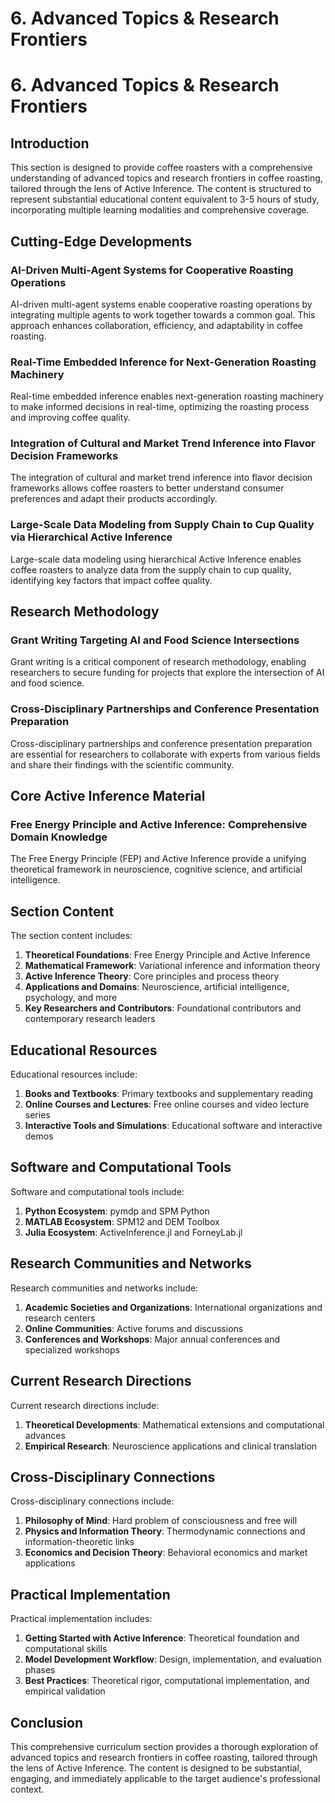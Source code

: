 # 6. Advanced Topics & Research Frontiers

# 6. Advanced Topics & Research Frontiers

## Introduction
This section is designed to provide coffee roasters with a comprehensive understanding of advanced topics and research frontiers in coffee roasting, tailored through the lens of Active Inference. The content is structured to represent substantial educational content equivalent to 3-5 hours of study, incorporating multiple learning modalities and comprehensive coverage.

## Cutting-Edge Developments

### AI-Driven Multi-Agent Systems for Cooperative Roasting Operations
AI-driven multi-agent systems enable cooperative roasting operations by integrating multiple agents to work together towards a common goal. This approach enhances collaboration, efficiency, and adaptability in coffee roasting.

### Real-Time Embedded Inference for Next-Generation Roasting Machinery
Real-time embedded inference enables next-generation roasting machinery to make informed decisions in real-time, optimizing the roasting process and improving coffee quality.

### Integration of Cultural and Market Trend Inference into Flavor Decision Frameworks
The integration of cultural and market trend inference into flavor decision frameworks allows coffee roasters to better understand consumer preferences and adapt their products accordingly.

### Large-Scale Data Modeling from Supply Chain to Cup Quality via Hierarchical Active Inference
Large-scale data modeling using hierarchical Active Inference enables coffee roasters to analyze data from the supply chain to cup quality, identifying key factors that impact coffee quality.

## Research Methodology

### Grant Writing Targeting AI and Food Science Intersections
Grant writing is a critical component of research methodology, enabling researchers to secure funding for projects that explore the intersection of AI and food science.

### Cross-Disciplinary Partnerships and Conference Presentation Preparation
Cross-disciplinary partnerships and conference presentation preparation are essential for researchers to collaborate with experts from various fields and share their findings with the scientific community.

## Core Active Inference Material

### Free Energy Principle and Active Inference: Comprehensive Domain Knowledge
The Free Energy Principle (FEP) and Active Inference provide a unifying theoretical framework in neuroscience, cognitive science, and artificial intelligence.

## Section Content
The section content includes:

1. **Theoretical Foundations**: Free Energy Principle and Active Inference
2. **Mathematical Framework**: Variational inference and information theory
3. **Active Inference Theory**: Core principles and process theory
4. **Applications and Domains**: Neuroscience, artificial intelligence, psychology, and more
5. **Key Researchers and Contributors**: Foundational contributors and contemporary research leaders

## Educational Resources
Educational resources include:

1. **Books and Textbooks**: Primary textbooks and supplementary reading
2. **Online Courses and Lectures**: Free online courses and video lecture series
3. **Interactive Tools and Simulations**: Educational software and interactive demos

## Software and Computational Tools
Software and computational tools include:

1. **Python Ecosystem**: pymdp and SPM Python
2. **MATLAB Ecosystem**: SPM12 and DEM Toolbox
3. **Julia Ecosystem**: ActiveInference.jl and ForneyLab.jl

## Research Communities and Networks
Research communities and networks include:

1. **Academic Societies and Organizations**: International organizations and research centers
2. **Online Communities**: Active forums and discussions
3. **Conferences and Workshops**: Major annual conferences and specialized workshops

## Current Research Directions
Current research directions include:

1. **Theoretical Developments**: Mathematical extensions and computational advances
2. **Empirical Research**: Neuroscience applications and clinical translation

## Cross-Disciplinary Connections
Cross-disciplinary connections include:

1. **Philosophy of Mind**: Hard problem of consciousness and free will
2. **Physics and Information Theory**: Thermodynamic connections and information-theoretic links
3. **Economics and Decision Theory**: Behavioral economics and market applications

## Practical Implementation
Practical implementation includes:

1. **Getting Started with Active Inference**: Theoretical foundation and computational skills
2. **Model Development Workflow**: Design, implementation, and evaluation phases
3. **Best Practices**: Theoretical rigor, computational implementation, and empirical validation

## Conclusion
This comprehensive curriculum section provides a thorough exploration of advanced topics and research frontiers in coffee roasting, tailored through the lens of Active Inference. The content is designed to be substantial, engaging, and immediately applicable to the target audience's professional context.